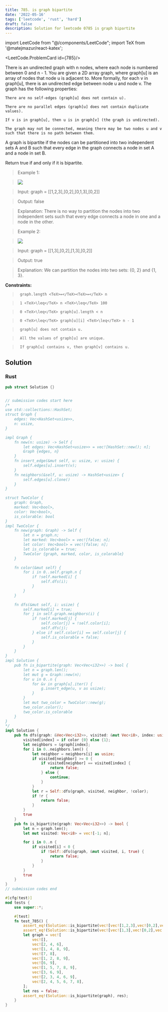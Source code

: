 ```yaml
---
title: 785. is graph bipartite
date: '2022-05-16'
tags: ['leetcode', 'rust', 'hard']
draft: false
description: Solution for leetcode 0785 is graph bipartite
---
```

import LeetCode from "@/components/LeetCode";
import TeX from '@matejmazur/react-katex';

<LeetCode.ProblemCard id={785}/>
 

  There is an undirected graph with n nodes, where each node is numbered between 0 and n - 1. You are given a 2D array graph, where graph[u] is an array of nodes that node u is adjacent to. More formally, for each v in graph[u], there is an undirected edge between node u and node v. The graph has the following properties:

  

  	There are no self-edges (graph[u] does not contain u).

  	There are no parallel edges (graph[u] does not contain duplicate values).

  	If v is in graph[u], then u is in graph[v] (the graph is undirected).

  	The graph may not be connected, meaning there may be two nodes u and v such that there is no path between them.

  

  A graph is bipartite if the nodes can be partitioned into two independent sets A and B such that every edge in the graph connects a node in set A and a node in set B.

  Return true if and only if it is bipartite.

   

 >   Example 1:

 >   ![](https://assets.leetcode.com/uploads/2020/10/21/bi2.jpg)

 >   Input: graph <TeX>=</TeX> [[1,2,3],[0,2],[0,1,3],[0,2]]

 >   Output: false

 >   Explanation: There is no way to partition the nodes into two independent sets such that every edge connects a node in one and a node in the other.

 >   Example 2:

 >   ![](https://assets.leetcode.com/uploads/2020/10/21/bi1.jpg)

 >   Input: graph <TeX>=</TeX> [[1,3],[0,2],[1,3],[0,2]]

 >   Output: true

 >   Explanation: We can partition the nodes into two sets: {0, 2} and {1, 3}.

   

  **Constraints:**

  

 >   	graph.length <TeX>=</TeX><TeX>=</TeX> n

 >   	1 <TeX>\leq</TeX> n <TeX>\leq</TeX> 100

 >   	0 <TeX>\leq</TeX> graph[u].length < n

 >   	0 <TeX>\leq</TeX> graph[u][i] <TeX>\leq</TeX> n - 1

 >   	graph[u] does not contain u.

 >   	All the values of graph[u] are unique.

 >   	If graph[u] contains v, then graph[v] contains u.


## Solution
### Rust
```rust
pub struct Solution {}


// submission codes start here
/*
use std::collections::HashSet;
struct Graph {
    edges: Vec<HashSet<usize>>,
    n: usize,
}

impl Graph {
    fn new(n: usize) -> Self {
        let edges: Vec<HashSet<usize>> = vec![HashSet::new(); n];
        Graph {edges, n}
    }
    fn insert_edge(&mut self, u: usize, v: usize) {
        self.edges[u].insert(v);
    }
    fn neighbors(&self, u: usize) -> HashSet<usize> {
        self.edges[u].clone()
    }
}

struct TwoColor {
    graph: Graph,
    marked: Vec<bool>,
    color: Vec<bool>,
    is_colorable: bool
}
impl TwoColor {
    fn new(graph: Graph) -> Self {
        let n = graph.n;
        let marked: Vec<bool> = vec![false; n];
        let color: Vec<bool> = vec![false; n];
        let is_colorable = true;
        TwoColor {graph, marked, color, is_colorable}
    }

    fn color(&mut self) {
        for i in 0..self.graph.n {
            if !self.marked[i] {
                self.dfs(i);
            }
        } 
    }

    fn dfs(&mut self, i: usize) {
        self.marked[i] = true;
        for j in self.graph.neighbors(i) {
            if !self.marked[j] {
                self.color[j] = !self.color[i];
                self.dfs(j);  
            } else if self.color[i] == self.color[j] {
                self.is_colorable = false;
            }
        }
    }
}
impl Solution {
    pub fn is_bipartite(graph: Vec<Vec<i32>>) -> bool {
        let n = graph.len();
        let mut g = Graph::new(n);
        for u in 0..n {
            for &v in graph[u].iter() {
                g.insert_edge(u, v as usize);
            }
        }
        let mut two_color = TwoColor::new(g);
        two_color.color();
        two_color.is_colorable
    }
}
*/
impl Solution {
    pub fn dfs(graph: &Vec<Vec<i32>>, visited: &mut Vec<i8>, index: usize, color: bool) -> bool {
        visited[index] = if color {0} else {1};
        let neighbors = &graph[index];
        for i in 0..neighbors.len() {
            let neighbor = neighbors[i] as usize;
            if visited[neighbor] >= 0 {
                if visited[neighbor] == visited[index] {
                    return false;
                } else {
                    continue;
                }
            }
            let r = Self::dfs(graph, visited, neighbor, !color);
            if !r {
                return false;
            }
        }
        true
    }
    pub fn is_bipartite(graph: Vec<Vec<i32>>) -> bool {
        let n = graph.len();
        let mut visited: Vec<i8> = vec![-1; n];

        for i in 0..n {
            if visited[i] < 0 {
                if !Self::dfs(&graph, &mut visited, i, true) {
                    return false;
                }
            }
        }
        true
    }
}
// submission codes end

#[cfg(test)]
mod tests {
    use super::*;

    #[test]
    fn test_785() {
        assert_eq!(Solution::is_bipartite(vec![vec![1,2,3],vec![0,2],vec![0,1,3],vec![0,2]]), false);
        assert_eq!(Solution::is_bipartite(vec![vec![1,3],vec![0,2],vec![1,3],vec![0,2]]), true);
        let graph = vec![
            vec![],
            vec![2, 4, 6],
            vec![1, 4, 8, 9],
            vec![7, 8],
            vec![1, 2, 8, 9],
            vec![6, 9],
            vec![1, 5, 7, 8, 9],
            vec![3, 6, 9],
            vec![2, 3, 4, 6, 9],
            vec![2, 4, 5, 6, 7, 8],
        ];
        let res = false;
        assert_eq!(Solution::is_bipartite(graph), res);    
    }
}

```

